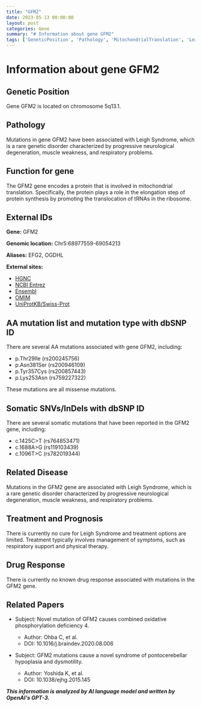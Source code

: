 ```yaml
---
title: "GFM2"
date: 2023-05-13 00:00:00
layout: post
categories: Gene
summary: "# Information about gene GFM2"
tags: ['GeneticPosition', 'Pathology', 'MitochondrialTranslation', 'LeighSyndrome', 'Mutation', 'SomaticMutations', 'Treatment', 'RelatedPapers']
---
```


# Information about gene GFM2

## Genetic Position
Gene GFM2 is located on chromosome 5q13.1.

## Pathology
Mutations in gene GFM2 have been associated with Leigh Syndrome, which is a rare genetic disorder characterized by progressive neurological degeneration, muscle weakness, and respiratory problems.

## Function for gene
The GFM2 gene encodes a protein that is involved in mitochondrial translation. Specifically, the protein plays a role in the elongation step of protein synthesis by promoting the translocation of tRNAs in the ribosome.

## External IDs

**Gene:** GFM2

**Genomic location:** Chr5:68977559-69054213

**Aliases:** EFG2, OGDHL

**External sites:**

- [HGNC](https://www.genenames.org/data/gene-symbol-report/#!/hgnc_id/HGNC:19914)
- [NCBI Entrez](https://www.ncbi.nlm.nih.gov/gene/84317)
- [Ensembl](https://asia.ensembl.org/Homo_sapiens/Gene/Summary?g=ENSG00000113558;r=5:68977559-69054213)
- [OMIM](https://omim.org/entry/611776)
- [UniProtKB/Swiss-Prot](https://www.uniprot.org/uniprot/Q8N1E4)

## AA mutation list and mutation type with dbSNP ID

There are several AA mutations associated with gene GFM2, including:

- p.Thr29Ile (rs200245756)
- p.Asn381Ser (rs200946109)
- p.Tyr357Cys (rs200857443)
- p.Lys253Asn (rs759227322)

These mutations are all missense mutations.

## Somatic SNVs/InDels with dbSNP ID

There are several somatic mutations that have been reported in the GFM2 gene, including:

- c.1425C>T (rs764853471)
- c.1688A>G (rs119103439)
- c.1096T>C (rs782019344)

## Related Disease
Mutations in the GFM2 gene are associated with Leigh Syndrome, which is a rare genetic disorder characterized by progressive neurological degeneration, muscle weakness, and respiratory problems.

## Treatment and Prognosis
There is currently no cure for Leigh Syndrome and treatment options are limited. Treatment typically involves management of symptoms, such as respiratory support and physical therapy.

## Drug Response
There is currently no known drug response associated with mutations in the GFM2 gene.

## Related Papers
- Subject: Novel mutation of GFM2 causes combined oxidative phosphorylation deficiency 4.
  - Author: Ohba C, et al.
  - DOI: 10.1016/j.braindev.2020.08.006
  
- Subject: GFM2 mutations cause a novel syndrome of pontocerebellar hypoplasia and dysmotility.
  - Author: Yoshida K, et al.
  - DOI: 10.1038/ejhg.2015.145

**_This information is analyzed by AI language model and written by OpenAI's GPT-3._**